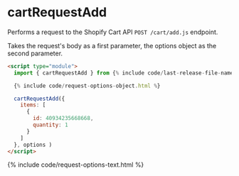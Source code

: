 # cartRequestAdd

Performs a request to the Shopify Cart API `POST /cart/add.js` endpoint.

Takes the request's body as a first parameter, the options object as the second parameter.

```html
<script type="module">
  import { cartRequestAdd } from {% include code/last-release-file-name.html asset_url=true %}

  {% include code/request-options-object.html %}

  cartRequestAdd({ 
    items: [
      {
        id: 40934235668668,
        quantity: 1
      }
    ]  
  }, options )
</script>
```

{% include code/request-options-text.html %}